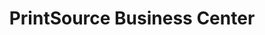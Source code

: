 ---
title: "PrintSource Business Center"
url: /vermillion/printsource-business-center/
shop: Kopieren
---